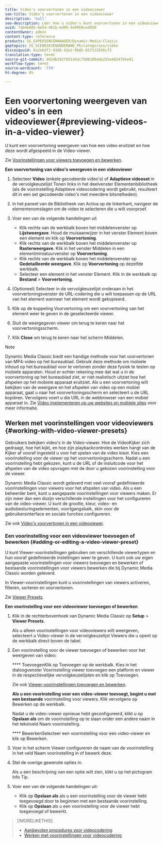 ```yaml
---
title: Video's voorvertonen in een videoviewer
seo-title: Video's voorvertonen in een videoviewer
description: 'null'
seo-description: Leer hoe u video's kunt voorvertonen in een videoviewer.
uuid: 7ab4e805-6e5d-461b-bd99-5e09b9ced950
contentOwner: admin
content-type: reference
products: SG_EXPERIENCEMANAGER/Dynamic-Media-Classic
geptopics: SG_SCENESEVENONDEMAND_PK/categories/video
discoiquuid: 6a2e6df1-9186-42e2-9b85-01f132936c72
translation-type: tm+mt
source-git-commit: 9424b392f85536dc75083d0ade255e4824755ed1
workflow-type: tm+mt
source-wordcount: '774'
ht-degree: 0%

---
```



# Een voorvertoning weergeven van video&#39;s in een videoviewer{#previewing-videos-in-a-video-viewer}

U kunt een voorvertoning weergeven van hoe een video eruitziet en hoe deze wordt afgespeeld in de Video-viewer.

Zie [Voorinstellingen voor viewers toevoegen en bewerken](application-setup.md#adding_and_editing_viewer_presets).

**Een voorvertoning van video&#39;s weergeven in een videoviewer**

1. Selecteer **Video** (enkele gecodeerde video&#39;s) of **Adaptieve videoset** in de vervolgkeuzelijst Tonen links in het deelvenster Elementenbibliotheek (als de voorinstelling Adaptieve videocodering wordt gebruikt, resulteert dit in een set gecodeerde video&#39;s met meerdere bitsnelheden).
1. In het paneel van de Bibliotheek van Activa op de linkerkant, navigeer de elementenomslagen om de video te selecteren die u wilt voorproef.
1. Voer een van de volgende handelingen uit

   * Klik rechts van de werkbalk boven het middelenvenster op **Lijstweergave**. Houd de muisaanwijzer in het venster Element boven een element en klik op **Voorvertoning**.
   * Klik rechts van de werkbalk boven het middelenvenster op **Rasterweergave**. Klik in het venster Middelen in een elementminiatuurvenster op **Voorvertoning**.
   * Klik rechts van de werkbalk boven het middelenvenster op **Gedetailleerde weergave**. Klik op **Voorvertoning** op dezelfde werkbalk.
   * Selecteer een element in het venster Element. Klik in de werkbalk op **Bestand** > **Voorvertoning**.

1. (Optioneel) Selecteer in de vervolgkeuzelijst onderaan in het voorvertoningsvenster de URL-codering die u wilt toepassen op de URL van het element wanneer het element wordt gekopieerd.
1. Klik op de koppeling Voorvertoning om een voorvertoning van het element weer te geven in de geselecteerde viewer.
1. Sluit de weergegeven viewer om terug te keren naar het voorvertoningsscherm.
1. Klik **Close** om terug te keren naar het scherm Middelen.

>[!NOTE]
>
>Dynamic Media Classic biedt een handige methode voor het voorvertonen van MP4-video op het bureaublad. Gebruik deze methode om mobiele inhoud op het bureaublad voor te vertonen zonder deze fysiek te testen op mobiele apparaten. Houd er echter rekening mee dat wat u in de voorvertoning op het bureaublad ziet, er niet realistisch uitziet hoe het afspelen op het mobiele apparaat eruitziet. Als u een voorvertoning wilt bekijken van de weergave en het afspelen van video op een mobiel apparaat, gaat u naar het voorvertoningsscherm en selecteert u de URL kopiëren. Vervolgens voert u die URL in de webbrowser van een mobiel apparaat in. Zie [Video implementeren op uw websites en mobiele sites](deploying-video-websites-mobile-sites.md#deploying_video_to_your_websites_and_mobile_sites) voor meer informatie.

## Werken met voorinstellingen voor videoviewers {#working-with-video-viewer-presets}

Gebruikers bekijken video&#39;s in de Video-viewer. Hoe de VideoKijker zich gedraagt, hoe het kijkt, en hoe zijn playbackcontroles werken hangt van de Kijker af vooraf ingesteld u voor het spelen van de video kiest. Kies een voorinstelling voor de viewer op het voorvertoningsscherm. Nadat u een voorinstelling hebt gekozen, kunt u de URL of de insluitcode voor het afspelen van de video opvragen met de door u gekozen voorinstelling voor de viewer.

Dynamic Media Classic wordt geleverd met veel vooraf gedefinieerde voorinstellingen voor viewers voor het afspelen van video. Als u een beheerder bent, kunt u aangepaste voorinstellingen voor viewers maken. Er zijn meer dan een dozijn verschillende instellingen voor het configureren van de video-viewer. U kunt de grootte, kleur, video- en audiobesturingselementen, voortgangsbalk, skin voor de gebruikersinterface en sociale functies configureren.

Zie ook [Video&#39;s voorvertonen in een videoviewer](previewing-videos-video-viewer.md#previewing_videos_in_a_video_viewer).

### Een voorinstelling voor een videoviewer toevoegen of bewerken {#adding-or-editing-a-video-viewer-preset}

U kunt Viewer-voorinstellingen gebruiken om verschillende viewertypen en hun vooraf gedefinieerde instellingen weer te geven. U kunt ook uw eigen aangepaste voorinstellingen voor viewers toevoegen en bewerken of bestaande voorinstellingen voor viewers bewerken die bij Dynamic Media Classic worden geleverd.

In Viewer-voorinstellingen kunt u voorinstellingen van viewers activeren, filteren, sorteren en voorvertonen.

Zie [Viewer Presets](application-setup.md#viewer_presets).

**Een voorinstelling voor een videoviewer toevoegen of bewerken**

1. Klik in de rechterbovenhoek van Dynamic Media Classic op **Setup** > **Viewer Presets**.

   Als u alleen voorinstellingen voor videoviewers wilt weergeven, selecteert u Video-viewer in de vervolgkeuzelijst Viewers die u opent op de werkbalk direct boven de tabel.

1. Een voorinstelling voor de viewer toevoegen of bewerken voor het weergeven van video:

   **** ToevoegenKlik op Toevoegen op de werkbalk. Kies in het dialoogvenster Voorinstelling viewer toevoegen een platform en viewer in de respectievelijke vervolgkeuzelijsten en klik op Toevoegen.

   Zie ook [Viewer-voorinstellingen toevoegen en bewerken](application-setup.md#adding_and_editing_viewer_presets).

   **Als u een voorinstelling voor een video-viewer toevoegt, begint u met een bestaande** voorinstelling voor viewers. Klik vervolgens op Bewerken op de werkbalk.

   Nadat u de video-viewer opnieuw hebt geconfigureerd, klikt u op **Opslaan als** om de voorinstelling op te slaan onder een andere naam in het tekstveld Naam voorinstelling.

   **** BewerkenSelecteer een voorinstelling voor een video-viewer en klik op Bewerken.

1. Voer in het scherm Viewer configureren de naam van de voorinstelling in het veld Naam voorinstelling in of bewerk deze.
1. Stel de overige gewenste opties in.

   Als u een beschrijving van een optie wilt zien, klikt u op het pictogram Info Tip.

1. Voer een van de volgende handelingen uit:

   * Klik op **Opslaan als** als u een voorinstelling voor de viewer hebt toegevoegd door te beginnen met een bestaande voorinstelling.
   * Klik op **Opslaan** als u een voorinstelling voor de viewer hebt toegevoegd of bewerkt.

>[!MORELIKETHIS]
>
>* [Aanbevolen procedures voor videocodering](uploading-encoding-videos.md#best_practices_for_video_encoding)
>* [Werken met voorinstellingen voor videocodering](uploading-encoding-videos.md#working_with_video_encoding_presets)

